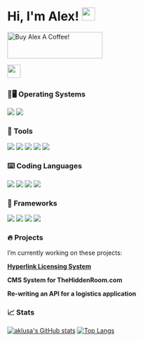 # Hi, I'm Alex! <img src="https://raw.githubusercontent.com/aklusa022/wave.gif" width="30px">


<p align='left'>
<a href="https://www.buymeacoffee.com/aklusa" target="_blank"><img src="https://cdn.buymeacoffee.com/buttons/v2/default-blue.png" alt="Buy Alex A Coffee!" style="height: 60px !important;width: 217px !important;" ></a>
</p>
<p align='left'>
<a href="https://www.linkedin.com/in/alexander-klusa-2050b3225/"><img height="30" src="https://raw.githubusercontent.com/aklusa022/aklusa022/master/icons/logo-linkedin_white.png"></a>&nbsp;&nbsp;
</p>

### 🔧🖥️ Operating Systems

![](https://img.shields.io/badge/OS-Linux-informational?style=flat&logo=linux&logoColor=white&color=blue)
![](https://img.shields.io/badge/OS-Windows-informational?style=flat&logo=windows&logoColor=white&color=blue)

### 🔧 Tools
![](https://img.shields.io/badge/IDE-Intellij_Idea-informational?style=flat&logo=intellijidea&logoColor=white&color=purple) ![](https://img.shields.io/badge/IDE-Pycharm-informational?style=flat&logo=pycharm&logoColor=white&color=darkgreen) ![](https://img.shields.io/badge/Testing-Postman-informational?style=flat&logo=postman&logoColor=white&color=orange) ![](https://img.shields.io/badge/Hardware-Raspberry_Pi-informational?style=flat&logo=RaspberryPi&logoColor=white&color=red)
![](https://img.shields.io/badge/Text_Editor-Sublime_Text_3-informational?style=flat&logo=SublimeText&logoColor=white&color=orange)

### ⌨️ Coding Languages
![](https://img.shields.io/badge/Language-Javascript-informational?style=flat&logo=javascript&logoColor=yello&color=blue)
![](https://img.shields.io/badge/Language-Java-informational?style=flat&logo=java&logoColor=brown&color=brown)
![](https://img.shields.io/badge/Language-CSharp-informational?style=flat&logo=csharp&logoColor=blue&color=blue)
![](https://img.shields.io/badge/Language-Python-informational?style=flat&logo=python&logoColor=yellow&color=green)

### 🔨 Frameworks 

![](https://img.shields.io/badge/Framework-.NET_Framework_3.1-informational?style=flat&logo=dotnet&logoColor=white&color=darkblue)
![](https://img.shields.io/badge/Framework-NodeJS-informational?style=flat&logo=node.js&logoColor=white&color=darkblue)
![](https://img.shields.io/badge/Framework-React-informational?style=flat&logo=react&logoColor=white&color=darkblue)
![](https://img.shields.io/badge/Framework-Flask-informational?style=flat&logo=flask&logoColor=white&color=darkblue)



###  🔥 Projects
I’m currently working on these projects:

**[Hyperlink Licensing System](https://github.com/aklusa022/LicenseSystemWebApp)**

**CMS System for TheHiddenRoom.com**

**Re-writing an API for a logistics application**


### 📈 Stats

[![aklusa's GitHub stats](https://github-readme-stats.vercel.app/api?username=aklusa022&theme=github_dark&show_icons=true&count_private=true&hide=prs,issues&line_height=30)](https://github.com/aklusa022/aklusa022)
[![Top Langs](https://github-readme-stats.vercel.app/api/top-langs/?username=aklusa022&hide=html,batchfile,processing&theme=github_dark&langs_count=5)](https://github.com/aklusa022/aklusa022)


